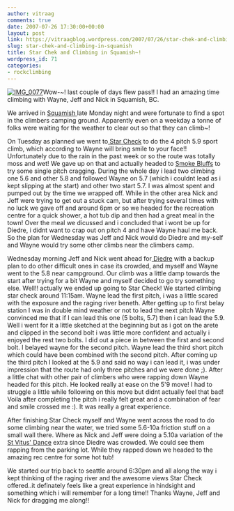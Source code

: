 ```yaml
---
author: vitraag
comments: true
date: 2007-07-26 17:30:00+00:00
layout: post
link: https://vitraagblog.wordpress.com/2007/07/26/star-chek-and-climbing-in-squamish/
slug: star-chek-and-climbing-in-squamish
title: Star Chek and Climbing in Squamish~!
wordpress_id: 71
categories:
- rockclimbing
---
```


[![IMG_0077](http://farm2.static.flickr.com/1050/906363043_662bfaa832_t.jpg)](http://www.flickr.com/photos/vaibhavb/906363043/)Wow-~! last couple of days flew pass!! I had an amazing time climbing with Wayne, Jeff and Nick in Squamish, BC.

We arrived in [Squamish ](http://en.wikipedia.org/wiki/Squamish,_British_Columbia)late Monday night and were fortunate to find a spot in the climbers camping ground. Apparently even on a weekday a tonne of folks were waiting for the weather to clear out so that they can climb~!

On Tuesday as planned we went to[ Star Check](http://www.trailpeak.com/index.jsp?cat=climbing&con=trail&val=2786) to do the 4 pitch 5.9 sport climb, which according to Wayne will bring smile to your face!! Unfortunately due to the rain in the past week or so the route was totally moss and wet! We gave up on that and actually headed to [Smoke Bluffs](http://www.matthewbuckle.net/climb/beta/squamish/smokebluffs.php) to try some single pitch cragging. During the whole day i lead two climbing one 5.6 and other 5.8 and followed Wayne on 5.7 (which i couldnt lead as i kept slipping at the start) and other two start 5.7. I was almost spent and pumped out by the time we wrapped off. While in the other area Nick and Jeff were trying to get out a stuck cam, but after trying several times with no luck we gave off and around 6pm or so we headed for the recreation centre for a quick shower, a hot tub dip and then had a great meal in the town! Over the meal we dicussed and i concluded that i wont be up for Diedre, i didnt want to crap out on pitch 4 and have Wayne haul me back. So the plan for Wednesday was Jeff and Nick would do Diedre and my-self and Wayne would try some other climbs near the climbers camp.

Wednesday morning Jeff and Nick went ahead for[ Diedre](http://www.trailpeak.com/index.jsp?cat=climbing&con=trail&val=508) with a backup plan to do other difficult ones in case its crowded, and myself and Wayne went to the 5.8 near campground. Our climb was a little damp towards the start after trying for a bit Wayne and myself decided to go try something else. Well!! actually we ended up going to Star Check! We started climbing star check around 11:15am. Wayne lead the first pitch, i was a little scared with the exposure and the raging river beneth. After getting up to first belay station I was in double mind weather or not to lead the next pitch Wayne convinced me that if I can lead this one (5 bolts, 5.7) then i can lead the 5.9. Well i went for it a little sketched at the beginning but as i got on the arete and clipped in the second bolt i was little more confident and actually i enjoyed the rest two bolts. I did out a piece in between the first and second bolt. I belayed wayne for the second pitch. Wayne lead the third short pitch which could have been combined with the second pitch. After coming up the third pitch I looked at the 5.9 and said no way i can lead it, i was under impression that the route had only three pitches and we were done ;). After a little chat with other pair of climbers who were rapping down Wayne headed for this pitch. He looked really at ease on the 5'9 move! I had to struggle a little while following on this move but didnt actually feel that bad! Voila after completing the pitch i really felt great and a combination of fear and smile crossed me :). It was really a great experience.

After finishing Star Check myself and Wayne went across the road to do some climbing near the water, we tried some 5.6-10a friction stuff on a small wall there. Where as Nick and Jeff were doing a 5.10a variation of the [St Vitus' Dance](http://www.rockclimbing.com/routes/North_America/Canada/British_Columbia/Squamish/The_Chief/The_Apron/St._Vitus_Dance_27940.html) extra since Diedre was crowded. We could see them rapping from the parking lot. While they rapped down we headed to the amazing rec centre for some hot tub!

We started our trip back to seattle around 6:30pm and all along the way i kept thinking of the raging river and the awesome views Star Check offered..it definately feels like a great experience in hindsight and something which i will remember for a long time!! Thanks Wayne, Jeff and Nick for dragging me along!!
